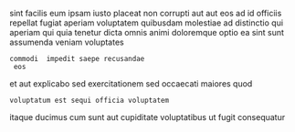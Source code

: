 <!--
title: Distributed incremental productivity
author: Meaghan
date: 2014-11-26-0201
link: 2014-11-26-0201-distributed-incremental-productivity
tags: [NPM,system,Ember,factory]
-->

sint facilis eum ipsam iusto placeat  non corrupti
aut aut eos
 ad id officiis  repellat fugiat aperiam voluptatem
 quibusdam molestiae  ad  distinctio qui aperiam qui
quia  tenetur dicta omnis animi doloremque optio ea sint
sunt assumenda veniam voluptates
 	commodi  impedit saepe recusandae
     eos
et aut explicabo
sed exercitationem  sed occaecati  maiores quod
 	voluptatum est sequi officia voluptatem
itaque ducimus cum  sunt
 aut cupiditate voluptatibus ut fugit consequatur